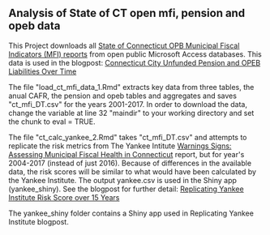 
## Analysis of State of CT open mfi, pension and opeb data

This Project downloads all [State of Connecticut OPB Municipal Fiscal Indicators (MFI) reports](https://portal.ct.gov/OPM/IGP-MUNFINSR/Municipal-Financial-Services/Municipal-Fiscal-Indicators)
from open public Microsoft Access databases. This data is used in the blogpost: 
[Connecticut City Unfunded Pension and OPEB Liabilities Over Time](https://redwallanalytics.com/2019/10/11/connecticut-city-unfunded-pension-and-opeb-liabilities-over-time/)

The file "load_ct_mfi_data_1.Rmd" extracts key data from three tables, the anual CAFR, the pension and opeb tables and 
aggregates and saves "ct_mfi_DT.csv" for the years 2001-2017. In order to download the data, change the variable at line 32 
"maindir" to your working directory and set the chunk to eval = TRUE. 

The file "ct_calc_yankee_2.Rmd" takes "ct_mfi_DT.csv" and attempts to replicate the risk metrics from The Yankee Intitute 
[Warnings 
Signs: Assessing Municipal Fiscal Health in Connecticut](https://yankeeinstitute.org/wp-content/uploads/2018/08/Warning-Signs-min-1.pdf) 
report, but for year's 2004-2017 (instead of just 2016). Because of differences in the available data, the
risk scores will be similar to what would have been calculated by the Yankee Institute. The output yankee.csv is
used in the Shiny app (yankee_shiny). See the blogpost for further detail: 
[Replicating Yankee Institute Risk Score over 15 Years](https://redwallanalytics.com/2019/10/12/replicating-yankee-institute-risk-score-over-15-years/)

The yankee_shiny folder contains a Shiny app used in Replicating Yankee Institute blogpost.

